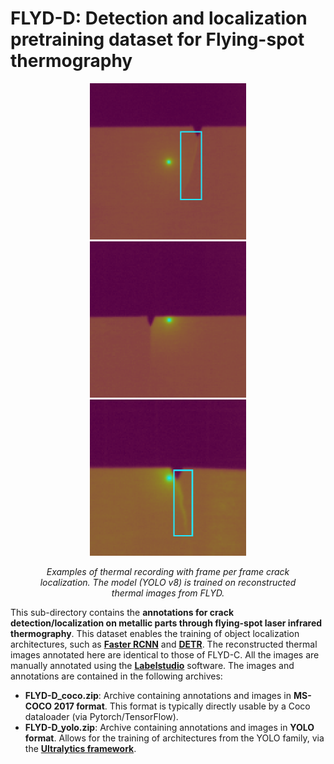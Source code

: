 # FLYD-D: Detection and localization pretraining dataset for Flying-spot thermography
<!-- Align images to the center -->
<figure>
<p align="center">
  <img src=".\realtime_FLYD2.gif" alt="Alt Text 1" width="250" height="250">
  <img src=".\realtime_FLYD3.gif" alt="Alt Text 2" width="250" height="250">
  <img src=".\realtime_FLYD4.gif" alt="Alt Text 2" width="250" height="250">
</p>
<figcaption style="text-align: center; font-style: italic;"> <p> <i> Examples of thermal recording with frame per frame crack localization. The model (YOLO v8) is trained on reconstructed thermal images from FLYD. </i> </p> </figcaption>
</figure>

This sub-directory contains the **annotations for crack detection/localization on metallic parts through flying-spot laser infrared thermography**. This dataset enables the training of object localization architectures, such as [**Faster RCNN**](https://arxiv.org/abs/1506.01497) and [**DETR**](https://www.ecva.net/papers/eccv_2020/papers_ECCV/papers/123460205.pdf). The reconstructed thermal images annotated here are identical to those of FLYD-C. All the images are manually annotated using the [**Labelstudio**](https://labelstud.io/) software. 
The images and annotations are contained in the following archives:
- **FLYD-D_coco.zip**: Archive containing annotations and images in **MS-COCO 2017 format**. This format is typically directly usable by a Coco dataloader (via Pytorch/TensorFlow).
- **FLYD-D_yolo.zip**: Archive containing annotations and images in **YOLO format**. Allows for the training of architectures from the YOLO family, via the [**Ultralytics framework**](https://docs.ultralytics.com/models/).
